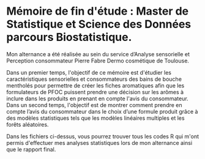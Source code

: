 # Mémoire de fin d'étude : Master de Statistique et Science des Données parcours Biostatistique.

Mon alternance a été réalisée au sein du service d’Analyse sensorielle et Perception consommateur Pierre Fabre Dermo cosmétique de Toulouse.

Dans un premier temps, l'objectif de ce mémoire est d'étudier les caractéristiques sensorielles et consommateurs des bains de
bouche mentholés pour permettre de créer les fiches aromatiques afin que les formulateurs de PFOC puissent prendre une décision sur les arômes à inclure dans les produits en prenant en compte l'avis du consommateur. Dans un second temps, l'objectif est de montrer comment prendre en compte l’avis du consommateur dans le choix d’une formule produit grâce à des modèles statistiques tels que les modèles linéaires multiples et les forêts aléatoires.

Dans les fichiers ci-dessus, vous pourrez trouver tous les codes R qui m'ont permis d'effectuer mes analyses statistiques lors de mon alternance ainsi que le rapport final.

